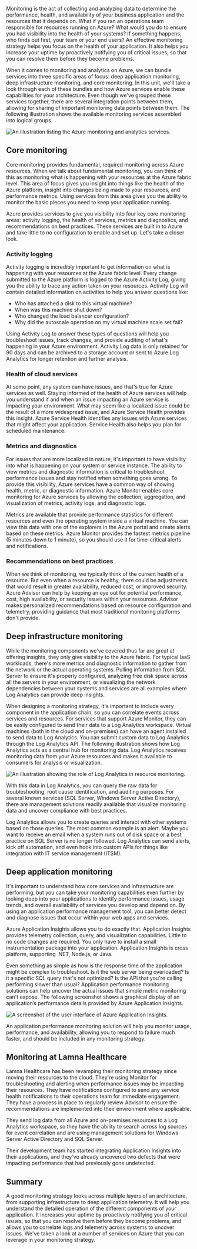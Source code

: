 Monitoring is the act of collecting and analyzing data to determine the performance, health, and availability of your business application and the resources that it depends on. What if you ran an operations team responsible for resources running on Azure? What would you do to ensure you had visibility into the health of your systems? If something happens, who finds out first, your team or your end users? An effective monitoring strategy helps you focus on the health of your application. It also helps you increase your uptime by proactively notifying you of critical issues, so that you can resolve them before they become problems. 

When it comes to monitoring and analytics on Azure, we can bundle services into three specific areas of focus: deep application monitoring, deep infrastructure monitoring, and core monitoring. In this unit, we'll take a look through each of these bundles and how Azure services enable these capabilities for your architecture. Even though we've grouped these services together, there are several integration points between them, allowing for sharing of important monitoring data points between them. The following illustration shows the available monitoring services assembled into logical groups.

![An illustration listing the Azure monitoring and analytics services.](../media/monitoring-products-overview.png)

## Core monitoring

Core monitoring provides fundamental, required monitoring across Azure resources. When we talk about fundamental monitoring, you can think of this as monitoring what is happening with your resources at the Azure fabric level. This area of focus gives you insight into things like the health of the Azure platform, insight into changes being made to your resources, and performance metrics. Using services from this area gives you the ability to monitor the basic pieces you need to keep your application running.

Azure provides services to give you visibility into four key core monitoring areas: activity logging, the health of services, metrics and diagnostics, and recommendations on best practices. These services are built in to Azure and take little to no configuration to enable and set up. Let's take a closer look.

### Activity logging

Activity logging is incredibly important to get information on what is happening with your resources at the Azure fabric level. Every change submitted to the Azure platform is logged to the Azure Activity Log, giving you the ability to trace any action taken on your resources. Activity Log will contain detailed information on activities to help you answer questions like:

- Who has attached a disk to this virtual machine?
- When was this machine shut down?
- Who changed the load balancer configuration?
- Why did the autoscale operation on my virtual machine scale set fail?

Using Activity Log to answer these types of questions will help you troubleshoot issues, track changes, and provide auditing of what's happening in your Azure environment. Activity Log data is only retained for 90 days and can be archived to a storage account or sent to Azure Log Analytics for longer retention and further analysis.

### Health of cloud services

At some point, any system can have issues, and that's true for Azure services as well. Staying informed of the health of Azure services will help you understand if and when an issue impacting an Azure service is impacting your environment. What may seem like a localized issue could be the result of a more widespread issue, and Azure Service Health provides this insight. Azure Service Health identifies any issues with Azure services that might affect your application. Service Health also helps you plan for scheduled maintenance.

### Metrics and diagnostics

For issues that are more localized in nature, it's important to have visibility into what is happening on your system or service instance. The ability to view metrics and diagnostic information is critical to troubleshoot performance issues and stay notified when something goes wrong. To provide this visibility, Azure services have a common way of showing health, metric, or diagnostic information. Azure Monitor enables core monitoring for Azure services by allowing the collection, aggregation, and visualization of metrics, activity logs, and diagnostic logs.

Metrics are available that provide performance statistics for different resources and even the operating system inside a virtual machine. You can view this data with one of the explorers in the Azure portal and create alerts based on these metrics. Azure Monitor provides the fastest metrics pipeline (5 minutes down to 1 minute), so you should use it for time-critical alerts and notifications.

### Recommendations on best practices

When we think of monitoring, we typically think of the current health of a resource. But even when a resource is healthy, there could be adjustments that would result in greater availability, reduced cost, or improved security. Azure Advisor can help by keeping an eye out for potential performance, cost, high availability, or security issues within your resources. Advisor makes personalized recommendations based on resource configuration and telemetry, providing guidance that most traditional monitoring platforms don't provide.

## Deep infrastructure monitoring

While the monitoring components we've covered thus far are great at offering insights, they only give visibility to the Azure fabric. For typical IaaS workloads, there's more metrics and diagnostic information to gather from the network or the actual operating systems. Pulling information from SQL Server to ensure it's properly configured, analyzing free disk space across all the servers in your environment, or visualizing the network dependencies between your systems and services are all examples where Log Analytics can provide deep insights.

When designing a monitoring strategy, it's important to include every component in the application chain, so you can correlate events across services and resources. For services that support Azure Monitor, they can be easily configured to send their data to a Log Analytics workspace. Virtual machines (both in the cloud and on-premises) can have an agent installed to send data to Log Analytics. You can submit custom data to Log Analytics through the Log Analytics API. The following illustration shows how Log Analytics acts as a central hub for monitoring data. Log Analytics receives monitoring data from your Azure resources and makes it available to consumers for analysis or visualization.

![An illustration showing the role of Log Analytics in resource monitoring.](../media/collecting-data.png)

With this data in Log Analytics, you can query the raw data for troubleshooting, root cause identification, and auditing purposes. For several known services (SQL Server, Windows Server Active Directory), there are management solutions readily available that visualize monitoring data and uncover compliance with best practices.

Log Analytics allows you to create queries and interact with other systems based on those queries. The most common example is an alert. Maybe you want to receive an email when a system runs out of disk space or a best practice on SQL Server is no longer followed. Log Analytics can send alerts, kick off automation, and even hook into custom APIs for things like integration with IT service management (ITSM).

## Deep application monitoring

It's important to understand how core services and infrastructure are performing, but you can take your monitoring capabilities even further by looking deep into your applications to identify performance issues, usage trends, and overall availability of services you develop and depend on. By using an application performance management tool, you can better detect and diagnose issues that occur within your web apps and services.

Azure Application Insights allows you to do exactly that. Application Insights provides telemetry collection, query, and visualization capabilities. Little to no code changes are required. You only have to install a small instrumentation package into your application. Application Insights is cross platform, supporting .NET, Node.js, or Java.

Even something as simple as how is the response time of the application might be complex to troubleshoot. Is it the web server being overloaded? Is it a specific SQL query that's not optimized? Is the API that you're calling performing slower than usual? Application performance monitoring solutions can help uncover the actual issues that simple metric monitoring can't expose. The following screenshot shows a graphical display of an application’s performance details provided by Azure Application Insights.

![A screenshot of the user interface of Azure Application Insights.](../media/perfmetrics.png)

An application performance monitoring solution will help you monitor usage, performance, and availability, allowing you to respond to failure much faster, and should be included in any monitoring strategy.

## Monitoring at Lamna Healthcare

Lamna Healthcare has been revamping their monitoring strategy since moving their resources to the cloud. They're using Monitor for troubleshooting and alerting when performance issues may be impacting their resources. They have notifications configured to send any service health notifications to their operations team for immediate engagement. They have a process in place to regularly review Advisor to ensure the recommendations are implemented into their environment where applicable. 

They send log data from all Azure and on-premises resources to a Log Analytics workspace, so they have the ability to search across log sources for event correlation and are using management solutions for Windows Server Active Directory and SQL Server.

Their development team has started integrating Application Insights into their applications, and they've already uncovered two defects that were impacting performance that had previously gone undetected.

## Summary

A good monitoring strategy looks across multiple layers of an architecture, from supporting infrastructure to deep application telemetry. It will help you understand the detailed operation of the different components of your application. It increases your uptime by proactively notifying you of critical issues, so that you can resolve them before they become problems, and allows you to correlate logs and telemetry across systems to uncover issues. We've taken a look at a number of services on Azure that you can leverage in your monitoring strategy.